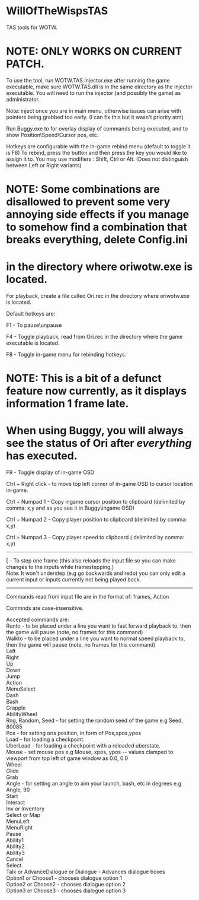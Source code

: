 # WillOfTheWispsTAS
TAS tools for WOTW.

# NOTE: ONLY WORKS ON CURRENT PATCH.

To use the tool, run WOTW.TAS.Injector.exe after running the game executable, make sure WOTW.TAS.dll is in the same directory as the injector executable. You will need to run the injector (and possibly the game) as administrator.

Note: inject once you are in main menu, otherwise issues can arise with pointers being grabbed too early.
(I can fix this but it wasn't priority atm)

Run Buggy.exe to for overlay display of commands being executed, and to show Position\Speed\Cursor pos, etc.

Hotkeys are configurable with the in-game rebind menu (default to toggle it is F8)
To rebind, press the button and then press the key you would like to assign it to.
You may use modifiers : Shift, Ctrl or Alt. (Does not distinguish between Left or Right variants)
# NOTE: Some combinations are disallowed to prevent some very annoying side effects if you manage to somehow find a combination that breaks everything, delete Config.ini
# in the directory where oriwotw.exe is located.

For playback, create a file called Ori.rec in the directory where oriwotw.exe is located.

Default hotkeys are:

F1 - To pause\unpause

F4 - Toggle playback, read from Ori.rec in the directory where the game executable is located.

F8 - Toggle in-game menu for rebinding hotkeys.

# NOTE: This is a bit of a defunct feature now currently, as it displays information 1 frame late.
# When using Buggy, you will always see the status of Ori after *everything* has executed.
F9 - Toggle display of in-game OSD 

Ctrl + Right click -  to move top left corner of in-game OSD to cursor location in-game.


Ctrl + Numpad 1 - Copy ingame cursor position to clipboard (delimited by comma: x,y and as you see it in Buggy\ingame OSD)

Ctrl + Numpad 2 - Copy player position to clipboard (delimited by comma: x,y)

Ctrl + Numpad 3 - Copy player speed to clipboard ( delimited by comma: x,y)

--------------------------------------------------------

[ - To step one frame (this also reloads the input file so you can make changes to the inputs while framestepping.)<br/>
Note: It won't understep (e.g go backwards and redo) you can only edit a current input or inputs currently not being
      played back.


--------------------------------------------------------

Commands read from input file are in the format of:
   frames, Action
   
Commnds are case-insensitive.
   
Accepted commands are: <br />
    Runto - to be placed under a line you want to fast forward playback to, then the game will pause (note, no frames for this command)<br />
    Walkto - to be placed under a line you want to normal speed playback to, then the game will pause (note, no frames for this command)<br />
    Left <br />
    Right <br />
    Up <br />
    Down <br />
    Jump <br />
    Action <br />
    MenuSelect <br />
    Dash <br />
    Bash <br />
    Grapple <br />
    AbilityWheel <br />
    Rng, Random, Seed - for setting the random seed of the game e.g Seed, 80085 <br />
    Pos  - for setting oris position, in form of Pos,xpos,ypos <br /> 
    Load - for loading a checkpoint. <br />
	UberLoad - for loading a checkpoint with a reloaded uberstate. <br />
    Mouse - set mouse pos e.g Mouse, xpos, ypos -- values clamped to viewport from top left of game window as 0.0, 0.0 <br />
    Wheel <br />
    Glide <br />
    Grab <br />
    Angle - for setting an angle to aim your launch, bash, etc in degrees e.g Angle, 90<br /> 
    Start <br />
	Interact <br />
    Inv or Inventory <br />
    Select or Map <br />
    MenuLeft <br />
    MenuRight <br />
    Pause <br />
    Ability1 <br />
    Ability2 <br />
    Ability3 <br />
    Cancel <br />
    Select <br />
	Talk or AdvanceDialogue or Dialogue - Advances dialogue boxes <br />
	Option1 or Choose1 - chooses dialogue option 1 <br />
	Option2 or Choose2 - chooses dialogue option 2 <br />
	Option3 or Choose3 - chooses dialogue option 3 <br />

	




